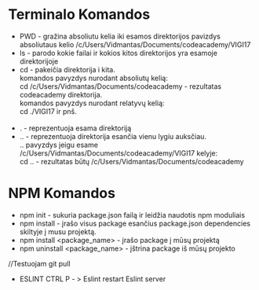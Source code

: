 # Terminalo Komandos

-   PWD - gražina absoliutu kelia iki esamos direktorijos
    pavizdys absoliutaus kelio /c/Users/Vidmantas/Documents/codeacademy/VIGI17
-   ls - parodo kokie failai ir kokios kitos direktorijos yra esamoje direktorijoje
-   cd - pakeičia direktorija i kita. <br />
    komandos pavyzdys nurodant absoliutų kelią: <br />
    cd /c/Users/Vidmantas/Documents/codeacademy - rezultatas codeacademy direktorija. <br />
    komandos pavyzdys nurodant relatyvų kelią:<br />
    cd ./VIGI17 ir pnš.<br />
    <br />
-   . - reprezentuoja esama direktoriją <br />
-   .. - reprezentuoja direktorija esančia vienu lygiu auksčiau. <br />
    .. pavyzdys jeigu esame /c/Users/Vidmantas/Documents/codeacademy/VIGI17 kelyje: <br />
    cd .. - rezultatas būtų /c/Users/Vidmantas/Documents/codeacademy

# NPM Komandos

-   npm init - sukuria package.json failą ir leidžia naudotis npm moduliais
-   npm install - įrašo visus package esančius package.json dependencies skiltyje į musu projektą.
-   npm install <package_name> - įrašo package į mūsų projektą
-   npm uninstall <package_name> - įštrina package iš mūsų projekto

//Testuojam git pull

-   ESLINT CTRL P - > Eslint restart Eslint server
